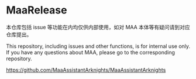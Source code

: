 # MaaRelease

本仓库包括 issue 等功能在内均仅供内部使用，如对 MAA 本体等有疑问请到对应仓库提出。

This repository, including issues and other functions, is for internal use only. If you have any questions about MAA, please go to the corresponding repository.

https://github.com/MaaAssistantArknights/MaaAssistantArknights

